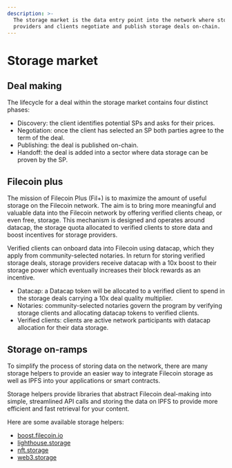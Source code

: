 ```yaml
---
description: >-
  The storage market is the data entry point into the network where storage
  providers and clients negotiate and publish storage deals on-chain.
---
```


# Storage market

## Deal making

The lifecycle for a deal within the storage market contains four distinct phases:

* Discovery: the client identifies potential SPs and asks for their prices.
* Negotiation: once the client has selected an SP both parties agree to the term of the deal.
* Publishing: the deal is published on-chain.
* Handoff: the deal is added into a sector where data storage can be proven by the SP.

## Filecoin plus

The mission of Filecoin Plus (Fil+) is to maximize the amount of useful storage on the Filecoin network. The aim is to bring more meaningful and valuable data into the Filecoin network by offering verified clients cheap, or even free, storage. This mechanism is designed and operates around datacap, the storage quota allocated to verified clients to store data and boost incentives for storage providers.

Verified clients can onboard data into Filecoin using datacap, which they apply from community-selected notaries. In return for storing verified storage deals, storage providers receive datacap with a 10x boost to their storage power which eventually increases their block rewards as an incentive.

* Datacap: a Datacap token will be allocated to a verified client to spend in the storage deals carrying a 10x deal quality multiplier.
* Notaries: community-selected notaries govern the program by verifying storage clients and allocating datacap tokens to verified clients.
* Verified clients: clients are active network participants with datacap allocation for their data storage.

## Storage on-ramps

To simplify the process of storing data on the network, there are many storage helpers to provide an easier way to integrate Filecoin storage as well as IPFS into your applications or smart contracts.

Storage helpers provide libraries that abstract Filecoin deal-making into simple, streamlined API calls and storing the data on IPFS to provide more efficient and fast retrieval for your content.

Here are some available storage helpers:

* [boost.filecoin.io](https://boost.filecoin.io/)
* [lighthouse.storage](https://www.lighthouse.storage/)
* [nft.storage](https://nft.storage/)
* [web3.storage](https://web3.storage/)
